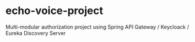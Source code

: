 # echo-voice-project
Multi-modular authorization project using Spring API Gateway / Keycloack / Eureka Discovery Server
